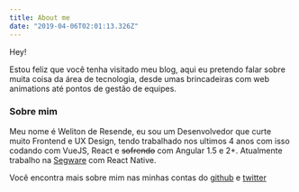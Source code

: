 ```yaml
---
title: About me
date: "2019-04-06T02:01:13.326Z"
---
```


Hey!

Estou feliz que você tenha visitado meu blog, aqui eu pretendo falar sobre muita coisa da área de tecnologia, desde umas brincadeiras com web animations até pontos de gestão de equipes.

### Sobre mim 

Meu nome é Weliton de Resende, eu sou um Desenvolvedor que curte muito  Frontend e UX Design, tendo trabalhado nos ultimos 4 anos com isso  codando com VueJS, React e ~~sofrendo~~ com Angular 1.5 e 2+. 
Atualmente trabalho na [Segware](segware.com.br) com React Native.

Você encontra mais sobre mim nas minhas contas do [github](https://github.com/welitonderesende/weliton.me) e [twitter](https://twitter.com/welitondresende)

